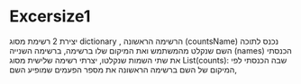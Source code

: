 # Excersize1
יצירת 2 רשימת מסוג dictionary , 
הרשימה הראשונה (countsName) נכנס לתוכה השם שנקלט מהמשתמש ואת המיקום שלו ברשימה,
ברשימה השנייה (names) הכנסתי את שתי השמות שנקלטו,
יצרתי רשימה שלישית מסוג List(counts): שבה הכנסתי לפי המיקום של השם ברשימה הראשונה את מספר הפעמים שמופיע השם,
